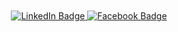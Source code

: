
<div id="header" align="center">
  <img src="https://media.giphy.com/media/B6wdZEDP2TXRkA83o5/giphy.gif" width="10<div id="badges">
 <div id="badges">
  <a href="https://www.linkedin.com/in/nem%C9%99t-pa%C5%9Fayev-9880091b0/">
    <img src="https://img.shields.io/badge/LinkedIn-blue?style=for-the-badge&logo=linkedin&logoColor=white" alt="LinkedIn Badge"/>
  </a>
 
  <a href="https://www.facebook.com/nemet.pasayev92">
    <img src="https://img.shields.io/badge/Twitter-blue?style=for-the-badge&logo=twitter&logoColor=white" alt="Facebook Badge"/>
  </a>
</div>
                                                                                                                             <div id ="badges"> <img src="https://komarev.com/ghpvc/?username=your-github-nemet92&style=flat-square&color=blue" alt=""/> </div>

